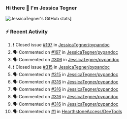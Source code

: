 ### Hi there 👋 I'm Jessica Tegner

![JessicaTegner's GitHub stats](https://github-readme-stats.vercel.app/api?username=jessicategner)]


### :zap: Recent Activity

<!--START_SECTION:activity-->
1. ❗️ Closed issue [#197](https://github.com/JessicaTegner/pypandoc/issues/197) in [JessicaTegner/pypandoc](https://github.com/JessicaTegner/pypandoc)
2. 🗣 Commented on [#197](https://github.com/JessicaTegner/pypandoc/issues/197) in [JessicaTegner/pypandoc](https://github.com/JessicaTegner/pypandoc)
3. 🗣 Commented on [#306](https://github.com/JessicaTegner/pypandoc/issues/306) in [JessicaTegner/pypandoc](https://github.com/JessicaTegner/pypandoc)
4. ❗️ Closed issue [#315](https://github.com/JessicaTegner/pypandoc/issues/315) in [JessicaTegner/pypandoc](https://github.com/JessicaTegner/pypandoc)
5. 🗣 Commented on [#315](https://github.com/JessicaTegner/pypandoc/issues/315) in [JessicaTegner/pypandoc](https://github.com/JessicaTegner/pypandoc)
6. 🗣 Commented on [#316](https://github.com/JessicaTegner/pypandoc/issues/316) in [JessicaTegner/pypandoc](https://github.com/JessicaTegner/pypandoc)
7. 🗣 Commented on [#316](https://github.com/JessicaTegner/pypandoc/issues/316) in [JessicaTegner/pypandoc](https://github.com/JessicaTegner/pypandoc)
8. 🗣 Commented on [#316](https://github.com/JessicaTegner/pypandoc/issues/316) in [JessicaTegner/pypandoc](https://github.com/JessicaTegner/pypandoc)
9. 🗣 Commented on [#316](https://github.com/JessicaTegner/pypandoc/issues/316) in [JessicaTegner/pypandoc](https://github.com/JessicaTegner/pypandoc)
10. 🗣 Commented on [#1](https://github.com/HearthstoneAccess/DevTools/issues/1) in [HearthstoneAccess/DevTools](https://github.com/HearthstoneAccess/DevTools)
<!--END_SECTION:activity-->
